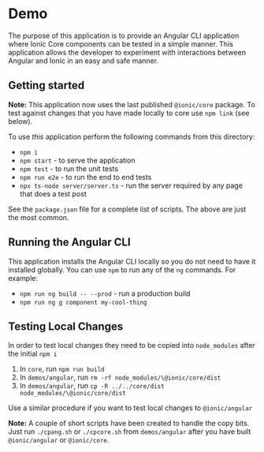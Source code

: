 # Demo

The purpose of this application is to provide an Angular CLI application where Ionic Core components can be tested in a simple manner. This application allows the developer to experiment with interactions between Angular and Ionic in an easy and safe manner.

## Getting started

**Note:** This application now uses the last published `@ionic/core` package. To test against changes that you have made locally to core use `npm link` (see below).

To use _this_ application perform the following commands from this directory:

- `npm i`
- `npm start` - to serve the application
- `npm test` - to run the unit tests
- `npm run e2e` - to run the end to end tests
- `npx ts-node server/server.ts` - run the server required by any page that does a test post

See the `package.json` file for a complete list of scripts. The above are just the most common.

## Running the Angular CLI

This application installs the Angular CLI locally so you do not need to have it installed globally. You can use `npm` to run any of the `ng` commands. For example:

- `npm run ng build -- --prod` - run a production build
- `npm run ng g component my-cool-thing`

## Testing Local Changes

In order to test local changes they need to be copied into `node_modules` after the initial `npm i`

1. In `core`, run `npm run build`
1. In `demos/angular`, run `rm -rf node_modules/\@ionic/core/dist`
1. In `demos/angular`, run `cp -R ../../core/dist node_modules/\@ionic/core/dist`

Use a similar procedure if you want to test local changes to `@ionic/angular`

**Note:** A couple of short scripts have been created to handle the copy bits. Just run `./cpang.sh` or `./cpcore.sh` from
`demos/angular` after you have built `@ionic/angular` or `@ionic/core`.
